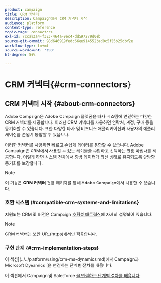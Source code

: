 ```yaml
---
product: campaign
title: CRM 커넥터
description: Campaign에서 CRM 커넥터 시작
audience: platform
content-type: reference
topic-tags: connectors
exl-id: 7ccab3a4-f323-464a-9ec4-dd597279d0eb
source-git-commit: 98d646919fedc66ee9145522ad0c5f15b25dbf2e
workflow-type: tm+mt
source-wordcount: '158'
ht-degree: 56%

---
```


# CRM 커넥터{#crm-connectors}

## CRM 커넥터 시작 {#about-crm-connectors}

Adobe Campaign은 Adobe Campaign 플랫폼을 타사 시스템에 연결하는 다양한 CRM 커넥터를 제공합니다. 이러한 CRM 커넥터를 사용하면 연락처, 계정, 구매 등을 동기화할 수 있습니다. 또한 다양한 타사 및 비즈니스 애플리케이션과 사용자의 애플리케이션을 손쉽게 통합할 수 있습니다.

이러한 커넥터를 사용하면 빠르고 손쉽게 데이터를 통합할 수 있습니다. Adobe Campaign은 CRM에서 사용할 수 있는 테이블을 수집하고 선택하는 전용 마법사를 제공합니다. 이렇게 하면 시스템 전체에서 항상 데이터가 최신 상태로 유지되도록 양방향 동기화를 보장합니다.

>[!NOTE]
>
>이 기능은 **CRM 커넥터** 전용 패키지를 통해 Adobe Campaign에서 사용할 수 있습니다.


### 호환 시스템 {#compatible-crm-systems-and-limitations}

지원되는 CRM 및 버전은 Campaign [호환성 매트릭스](../../rn/using/compatibility-matrix.md)에 자세히 설명되어 있습니다.

>[!NOTE]
>
>CRM 커넥터는 보안 URL(https)에서만 작동합니다.

### 구현 단계 {#crm-implementation-steps}

이 섹션](../../platform/using/crm-ms-dynamics.md)에서 Campaign과 Microsoft Dynamics [을 연결하는 단계별 절차를 배웁니다.


이 섹션에서 Campaign 및 Salesforce [을 연결하는 단계별 절차를 배웁니다](../../platform/using/crm-sfdc.md)
